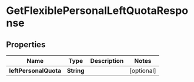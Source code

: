 

# GetFlexiblePersonalLeftQuotaResponse


## Properties

| Name | Type | Description | Notes |
|------------ | ------------- | ------------- | -------------|
|**leftPersonalQuota** | **String** |  |  [optional] |



